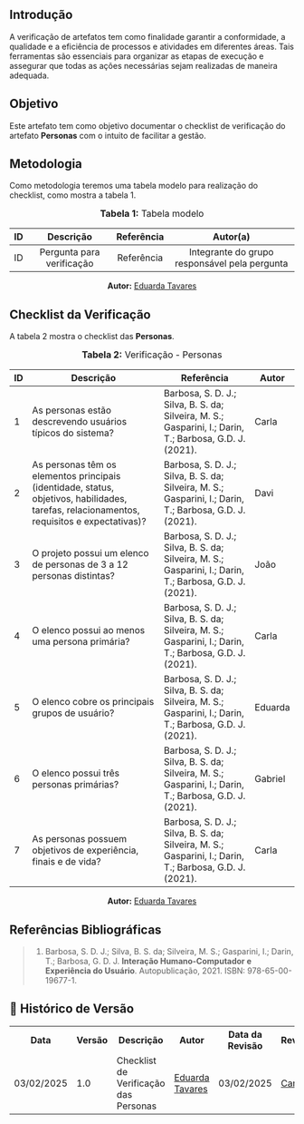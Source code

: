 ## Introdução
A verificação de artefatos tem como finalidade garantir a conformidade, a qualidade e a eficiência de processos e atividades em diferentes áreas. Tais ferramentas são essenciais para organizar as etapas de execução e assegurar que todas as ações necessárias sejam realizadas de maneira adequada.

## Objetivo
Este artefato tem como objetivo documentar o checklist de verificação do artefato **Personas** com o intuito de facilitar a gestão.

## Metodologia
Como metodologia teremos uma tabela modelo para realização do checklist, como mostra a tabela 1.

<center>
<font size="3"><b>Tabela 1:</b> Tabela modelo </font>

|  ID   |         Descrição         | Referência |                   Autor(a)                    |
| :---: | :-----------------------: | :--------: | :-------------------------------------------: |
|  ID   | Pergunta para verificação | Referência | Integrante do grupo responsável pela pergunta |

<p align="center"><b>Autor:</b> <a href="https://github.com/erteduarda">Eduarda Tavares</a></p> 
</center>

## Checklist da Verificação
A tabela 2 mostra o checklist das **Personas**.

<center>
<font size="3"><b>Tabela 2:</b> Verificação - Personas </font>

| ID  | Descrição                                                                                                                                  | Referência                                                                                              | Autor   |
| --- | ------------------------------------------------------------------------------------------------------------------------------------------ | ------------------------------------------------------------------------------------------------------- | ------- |
| 1   | As personas estão descrevendo usuários típicos do sistema?                                                                                 | Barbosa, S. D. J.; Silva, B. S. da; Silveira, M. S.; Gasparini, I.; Darin, T.; Barbosa, G.D. J. (2021). | Carla   |
| 2   | As personas têm os elementos principais (identidade, status, objetivos, habilidades, tarefas, relacionamentos, requisitos e expectativas)? | Barbosa, S. D. J.; Silva, B. S. da; Silveira, M. S.; Gasparini, I.; Darin, T.; Barbosa, G.D. J. (2021). | Davi    |
| 3   | O projeto possui um elenco de personas de 3 a 12 personas distintas?                                                                       | Barbosa, S. D. J.; Silva, B. S. da; Silveira, M. S.; Gasparini, I.; Darin, T.; Barbosa, G.D. J. (2021). | João    |
| 4   | O elenco possui ao menos uma persona primária?                                                                                             | Barbosa, S. D. J.; Silva, B. S. da; Silveira, M. S.; Gasparini, I.; Darin, T.; Barbosa, G.D. J. (2021). | Carla   |
| 5   | O elenco cobre os principais grupos de usuário?                                                                                            | Barbosa, S. D. J.; Silva, B. S. da; Silveira, M. S.; Gasparini, I.; Darin, T.; Barbosa, G.D. J. (2021). | Eduarda |
| 6   | O elenco possui três personas primárias?                                                                                                   | Barbosa, S. D. J.; Silva, B. S. da; Silveira, M. S.; Gasparini, I.; Darin, T.; Barbosa, G.D. J. (2021). | Gabriel |
| 7   | As personas possuem objetivos de experiência, finais e de vida?                                                                            | Barbosa, S. D. J.; Silva, B. S. da; Silveira, M. S.; Gasparini, I.; Darin, T.; Barbosa, G.D. J. (2021). | Carla   |

<p align="center"><b>Autor:</b> <a href="https://github.com/erteduarda">Eduarda Tavares</a></p>
</center>

## Referências Bibliográficas
> 1. Barbosa, S. D. J.; Silva, B. S. da; Silveira, M. S.; Gasparini, I.; Darin, T.; Barbosa, G. D. J. **Interação Humano-Computador e Experiência do Usuário**. Autopublicação, 2021. ISBN: 978-65-00-19677-1.

## :round_pushpin: Histórico de Versão 

<div align="center">
    <table>
        <tr>
            <th>Data</th>
            <th>Versão</th>
            <th>Descrição</th>
            <th>Autor</th>
            <th>Data da Revisão</th>
            <th>Revisor</th>
        </tr>
        <tr>
            <td>03/02/2025</td>
            <td>1.0</td>
            <td>Checklist de Verificação das Personas</td>
            <td><a href="https://github.com/erteduarda">Eduarda Tavares</a></td>
            <td>03/02/2025</td>
            <td><a href="https://github.com/ccarlaa">Carla</a></td>
        </tr>
    </table>
</div>

